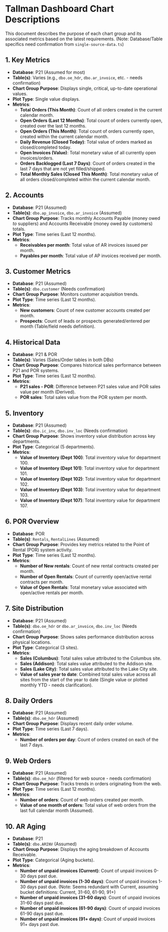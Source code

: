 # Tallman Dashboard Chart Descriptions

This document describes the purpose of each chart group and its associated metrics based on the latest requirements. (Note: Database/Table specifics need confirmation from `single-source-data.ts`)

## 1. Key Metrics

*   **Database**: P21 (Assumed for most)
*   **Table(s)**: Varies (e.g., `dbo.oe_hdr`, `dbo.ar_invoice`, etc. - needs confirmation)
*   **Chart Group Purpose**: Displays single, critical, up-to-date operational values.
*   **Plot Type**: Single value displays.
*   **Metrics**:
    *   **Total Orders (This Month)**: Count of all orders created in the current calendar month.
    *   **Open Orders (Last 12 Months)**: Total count of orders currently open, created over the last 12 months.
    *   **Open Orders (This Month)**: Total count of orders currently open, created within the current calendar month.
    *   **Daily Revenue (Closed Today)**: Total value of orders marked as closed/completed today.
    *   **Open Invoices (Value)**: Total monetary value of all currently open invoices/orders.
    *   **Orders Backlogged (Last 7 Days)**: Count of orders created in the last 7 days that are not yet filled/shipped.
    *   **Total Monthly Sales (Closed This Month)**: Total monetary value of all orders closed/completed within the current calendar month.

## 2. Accounts

*   **Database**: P21 (Assumed)
*   **Table(s)**: `dbo.ap_invoice`, `dbo.ar_invoice` (Assumed)
*   **Chart Group Purpose**: Tracks monthly Accounts Payable (money owed *to* suppliers) and Accounts Receivable (money owed *by* customers) totals.
*   **Plot Type**: Time series (Last 12 months).
*   **Metrics**:
    *   **Receivables per month**: Total value of AR invoices issued per month.
    *   **Payables per month**: Total value of AP invoices received per month.

## 3. Customer Metrics

*   **Database**: P21 (Assumed)
*   **Table(s)**: `dbo.customer` (Needs confirmation)
*   **Chart Group Purpose**: Monitors customer acquisition trends.
*   **Plot Type**: Time series (Last 12 months).
*   **Metrics**:
    *   **New customers**: Count of new customer accounts created per month.
    *   **Prospects**: Count of leads or prospects generated/entered per month (Table/field needs definition).

## 4. Historical Data

*   **Database**: P21 & POR
*   **Table(s)**: Varies (Sales/Order tables in both DBs)
*   **Chart Group Purpose**: Compares historical sales performance between P21 and POR systems.
*   **Plot Type**: Time series (Last 12 months).
*   **Metrics**:
    *   **P21 sales - POR**: Difference between P21 sales value and POR sales value per month (Derived).
    *   **POR sales**: Total sales value from the POR system per month.

## 5. Inventory

*   **Database**: P21 (Assumed)
*   **Table(s)**: `dbo.ic_inv`, `dbo.inv_loc` (Needs confirmation)
*   **Chart Group Purpose**: Shows inventory value distribution across key departments.
*   **Plot Type**: Categorical (5 departments).
*   **Metrics**:
    *   **Value of Inventory (Dept 100)**: Total inventory value for department 100.
    *   **Value of Inventory (Dept 101)**: Total inventory value for department 101.
    *   **Value of Inventory (Dept 102)**: Total inventory value for department 102.
    *   **Value of Inventory (Dept 103)**: Total inventory value for department 103.
    *   **Value of Inventory (Dept 107)**: Total inventory value for department 107.

## 6. POR Overview

*   **Database**: POR
*   **Table(s)**: `Rentals`, `RentalLines` (Assumed)
*   **Chart Group Purpose**: Provides key metrics related to the Point of Rental (POR) system activity.
*   **Plot Type**: Time series (Last 12 months).
*   **Metrics**:
    *   **Number of New rentals**: Count of new rental contracts created per month.
    *   **Number of Open Rentals**: Count of currently open/active rental contracts per month.
    *   **Value of Open Rentals**: Total monetary value associated with open/active rentals per month.

## 7. Site Distribution

*   **Database**: P21 (Assumed)
*   **Table(s)**: `dbo.oe_hdr` or `dbo.ar_invoice`, `dbo.inv_loc` (Needs confirmation)
*   **Chart Group Purpose**: Shows sales performance distribution across physical locations.
*   **Plot Type**: Categorical (3 sites).
*   **Metrics**:
    *   **Sales (Columbus)**: Total sales value attributed to the Columbus site.
    *   **Sales (Addison)**: Total sales value attributed to the Addison site.
    *   **Sales (Lake City)**: Total sales value attributed to the Lake City site.
    *   **Value of sales year to date**: Combined total sales value across all sites from the start of the year to date (Single value or plotted monthly YTD - needs clarification).

## 8. Daily Orders

*   **Database**: P21 (Assumed)
*   **Table(s)**: `dbo.oe_hdr` (Assumed)
*   **Chart Group Purpose**: Displays recent daily order volume.
*   **Plot Type**: Time series (Last 7 days).
*   **Metrics**:
    *   **Number of orders per day**: Count of orders created on each of the last 7 days.

## 9. Web Orders

*   **Database**: P21 (Assumed)
*   **Table(s)**: `dbo.oe_hdr` (filtered for web source - needs confirmation)
*   **Chart Group Purpose**: Tracks trends in orders originating from the web.
*   **Plot Type**: Time series (Last 12 months).
*   **Metrics**:
    *   **Number of orders**: Count of web orders created per month.
    *   **Value of one month of orders**: Total value of web orders from the last full calendar month (Assumed).

## 10. AR Aging

*   **Database**: P21
*   **Table(s)**: `dbo.ARINV` (Assumed)
*   **Chart Group Purpose**: Displays the aging breakdown of Accounts Receivable.
*   **Plot Type**: Categorical (Aging buckets).
*   **Metrics**:
    *   **Number of unpaid invoices (Current)**: Count of unpaid invoices 0-30 days past due.
    *   **Number of unpaid invoices (1-30 days)**: Count of unpaid invoices 1-30 days past due. (Note: Seems redundant with Current, assuming bucket definitions: Current, 31-60, 61-90, 91+)
    *   **Number of unpaid invoices (31-60 days)**: Count of unpaid invoices 31-60 days past due.
    *   **Number of unpaid invoices (61-90 days)**: Count of unpaid invoices 61-90 days past due.
    *   **Number of unpaid invoices (91+ days)**: Count of unpaid invoices 91+ days past due.
